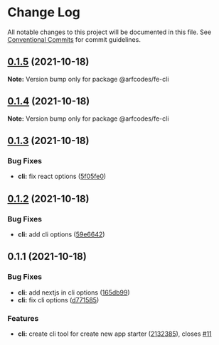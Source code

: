 # Change Log

All notable changes to this project will be documented in this file.
See [Conventional Commits](https://conventionalcommits.org) for commit guidelines.

## [0.1.5](https://github.com/arfcodes/frontend-toolkit/compare/@arfcodes/fe-cli@0.1.4...@arfcodes/fe-cli@0.1.5) (2021-10-18)

**Note:** Version bump only for package @arfcodes/fe-cli





## [0.1.4](https://github.com/arfcodes/frontend-toolkit/compare/@arfcodes/fe-cli@0.1.3...@arfcodes/fe-cli@0.1.4) (2021-10-18)

**Note:** Version bump only for package @arfcodes/fe-cli





## [0.1.3](https://github.com/arfcodes/frontend-toolkit/compare/@arfcodes/fe-cli@0.1.2...@arfcodes/fe-cli@0.1.3) (2021-10-18)


### Bug Fixes

* **cli:** fix react options ([5f05fe0](https://github.com/arfcodes/frontend-toolkit/commit/5f05fe0cdd44e89522dedc492d6e2a91231cf4c4))





## [0.1.2](https://github.com/arfcodes/frontend-toolkit/compare/@arfcodes/fe-cli@0.1.1...@arfcodes/fe-cli@0.1.2) (2021-10-18)


### Bug Fixes

* **cli:** add cli options ([59e6642](https://github.com/arfcodes/frontend-toolkit/commit/59e664257720fd28c509d62c66b36f16527a32cc))





## 0.1.1 (2021-10-18)


### Bug Fixes

* **cli:** add nextjs in cli options ([165db99](https://github.com/arfcodes/frontend-toolkit/commit/165db996c4969653b2622b2ea9801bbc13349c72))
* **cli:** fix cli options ([d771585](https://github.com/arfcodes/frontend-toolkit/commit/d7715854fb2bb143154dff20aa0e65a29ed2b65d))


### Features

* **cli:** create cli tool for create new app starter ([2132385](https://github.com/arfcodes/frontend-toolkit/commit/2132385e7b450335e033c1545eff3adf2968fc76)), closes [#11](https://github.com/arfcodes/frontend-toolkit/issues/11)
